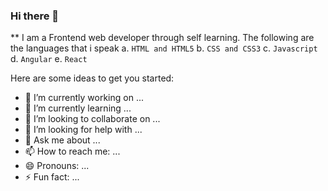 ### Hi there 👋


** I am a Frontend web developer through self learning. 
The following are the languages that i speak
a. `HTML and HTML5`
b. `CSS and CSS3`
c. `Javascript`
d. `Angular`
e.  `React`

Here are some ideas to get you started:

- 🔭 I’m currently working on ...
- 🌱 I’m currently learning ...
- 👯 I’m looking to collaborate on ...
- 🤔 I’m looking for help with ...
- 💬 Ask me about ...
- 📫 How to reach me: ...
- 😄 Pronouns: ...
- ⚡ Fun fact: ...

